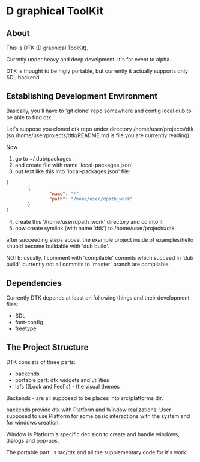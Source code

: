 D graphical ToolKit
===================

About
-----

This is DTK (D graphical ToolKit).

Currntly under heavy and deep develpment. It's far event to alpha.

DTK is thought to be higly portable, but currently it actually supports only SDL
backend.


Establishing Development Environment
------------------------------------

Basically, you'll have to 'git clone' repo somewhere and config local dub
to be able to find dtk.

Let's suppose you cloned dtk repo under directory /home/user/projects/dtk
(so /home/user/projects/dtk/README.md is file you are currently reading).

Now

1. go to ~/.dub/packages
2. and create file with name 'local-packages.json'
3. put text like this into 'local-packages.json' file:
```json
[
        {
                "name": "*",
                "path": "/home/user/dpath_work"
        }
]
```
4. create this '/home/user/dpath_work' directory and cd into it
5. now create symlink (with name 'dtk') to /home/user/projects/dtk

after succeeding steps above, the example project inside of examples/hello
shuold become buildable with 'dub build'.

NOTE: usually, I comment with 'compilable' commits which succeed in 'dub build'.
   currently not all commits to 'master' branch are compilable.

Dependencies
------------

Currently DTK depends at least on following things and their development files:

* SDL
* font-config
* freetype

The Project Structure
---------------------

DTK consists of three parts:
- backends
- portable part: dtk widgets and utilities
- lafs ([Look and Feel]s) - the visual themes

Backends - are all supposed to be places into src/platforms dir.

backends provide dtk with Platform and Window realizations. User supposed to
use Platform for some basic interactions with the system and for windows creation.

Window is Platform's specific decision to create and handle windows, dialogs
and pop-ups.

The portable part, is src/dtk and all the supplementary code for it's work.

